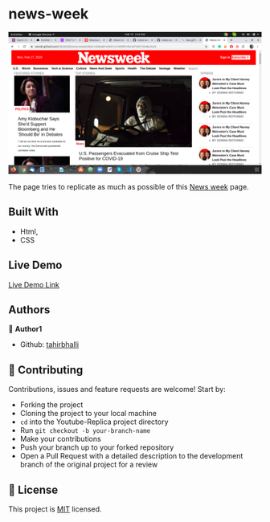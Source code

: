 # news-week

![screenshot](./screenshot.png)

The page tries to replicate as much as possible of this [News week](https://www.newsweek.com/) page.

## Built With

- Html,
- CSS

## Live Demo

[Live Demo Link](https://rawcdn.githack.com/Tahirbhalli/news-week/ada39e585f64c29f5949ba2d94f4abe080ce9d61/index.html)


## Authors

👤 **Author1**

- Github: [tahirbhalli](https://github.com/tahirbhalli/)

## 🤝 Contributing

Contributions, issues and feature requests are welcome! Start by:
* Forking the project
* Cloning the project to your local machine
* `cd` into the Youtube-Replica project directory
* Run `git checkout -b your-branch-name`
* Make your contributions
* Push your branch up to your forked repository
* Open a Pull Request with a detailed description to the development branch of the original project for a review

## 📝 License

This project is [MIT](https://opensource.org/licenses/MIT) licensed.

